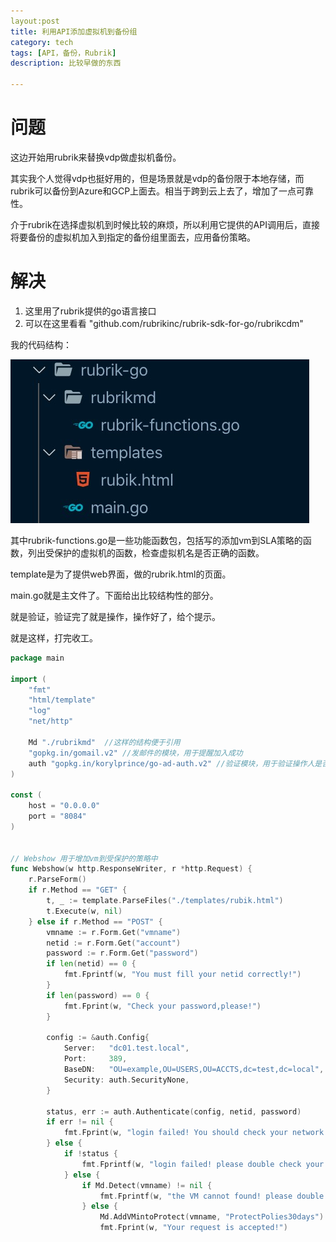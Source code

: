 ```yaml
---
layout:post
title: 利用API添加虚拟机到备份组
category: tech
tags: [API，备份，Rubrik]
description: 比较早做的东西

---
```


# 问题

这边开始用rubrik来替换vdp做虚拟机备份。

其实我个人觉得vdp也挺好用的，但是场景就是vdp的备份限于本地存储，而rubrik可以备份到Azure和GCP上面去。相当于跨到云上去了，增加了一点可靠性。

介于rubrik在选择虚拟机到时候比较的麻烦，所以利用它提供的API调用后，直接将要备份的虚拟机加入到指定的备份组里面去，应用备份策略。

# 解决

1. 这里用了rubrik提供的go语言接口
2. 可以在这里看看 "github.com/rubrikinc/rubrik-sdk-for-go/rubrikcdm"

我的代码结构：

![rubrik的代码结构](/images/tupian/rubrik-jiegou.jpg)

其中rubrik-functions.go是一些功能函数包，包括写的添加vm到SLA策略的函数，列出受保护的虚拟机的函数，检查虚拟机名是否正确的函数。

template是为了提供web界面，做的rubrik.html的页面。

main.go就是主文件了。下面给出比较结构性的部分。

就是验证，验证完了就是操作，操作好了，给个提示。

就是这样，打完收工。

```go
package main

import (
	"fmt"
	"html/template"
	"log"
	"net/http" 

	Md "./rubrikmd"  //这样的结构便于引用
	"gopkg.in/gomail.v2" //发邮件的模块，用于提醒加入成功
	auth "gopkg.in/korylprince/go-ad-auth.v2" //验证模块，用于验证操作人是否有权限
)

const (
	host = "0.0.0.0"
	port = "8084"
)


// Webshow 用于增加vm到受保护的策略中
func Webshow(w http.ResponseWriter, r *http.Request) {
	r.ParseForm()
	if r.Method == "GET" {
		t, _ := template.ParseFiles("./templates/rubik.html")
		t.Execute(w, nil)
	} else if r.Method == "POST" {
		vmname := r.Form.Get("vmname")
		netid := r.Form.Get("account")
		password := r.Form.Get("password")
		if len(netid) == 0 {
			fmt.Fprintf(w, "You must fill your netid correctly!")
		}
		if len(password) == 0 {
			fmt.Fprint(w, "Check your password,please!")
		}

		config := &auth.Config{
			Server:   "dc01.test.local",
			Port:     389,
			BaseDN:   "OU=example,OU=USERS,OU=ACCTS,dc=test,dc=local",
			Security: auth.SecurityNone,
		}

		status, err := auth.Authenticate(config, netid, password)
		if err != nil {
			fmt.Fprint(w, "login failed! You should check your network first!")
		} else {
			if !status {
				fmt.Fprintf(w, "login failed! please double check your account and password!")
			} else {
				if Md.Detect(vmname) != nil {
					fmt.Fprintf(w, "the VM cannot found! please double check and try again!")
				} else {
					Md.AddVMintoProtect(vmname, "ProtectPolies30days")
					fmt.Fprint(w, "Your request is accepted!")
```







​	

